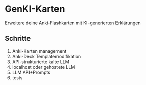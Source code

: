 # GenKI-Karten
Erweitere deine Anki-Flashkarten mit KI-generierten Erklärungen

## Schritte
1. Anki-Karten management 
2. Anki-Deck Templatemodifikation
3. API-strukturierte kalte LLM
4. localhost oder gehostete LLM
5. LLM API+Prompts
6. tests

